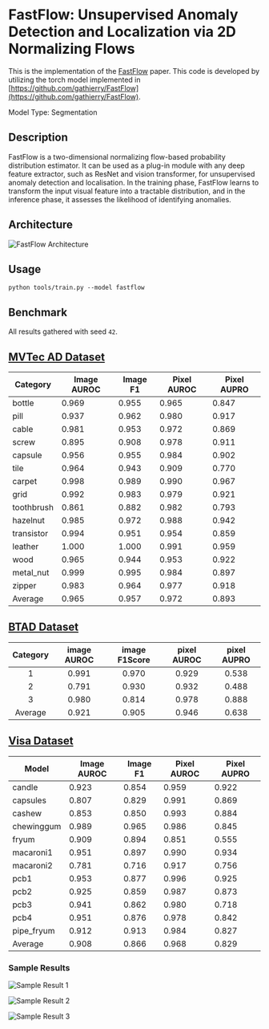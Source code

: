 # FastFlow: Unsupervised Anomaly Detection and Localization via 2D Normalizing Flows

This is the implementation of the [FastFlow](https://arxiv.org/abs/2111.07677) paper. This code is developed by utilizing the torch model implemented in [https://github.com/gathierry/FastFlow](https://github.com/gathierry/FastFlow).

Model Type: Segmentation

## Description

FastFlow is a two-dimensional normalizing flow-based probability distribution estimator. It can be used as a plug-in module with any deep feature extractor, such as ResNet and vision transformer, for unsupervised anomaly detection and localisation. In the training phase, FastFlow learns to transform the input visual feature into a tractable distribution, and in the inference phase, it assesses the likelihood of identifying anomalies.

## Architecture

![FastFlow Architecture](https://raw.githubusercontent.com/openvinotoolkit/anomalib/main/docs/source/images/fastflow/architecture.jpg "FastFlow Architecture")

## Usage

`python tools/train.py --model fastflow`

## Benchmark

All results gathered with seed `42`.

## [MVTec AD Dataset](https://www.mvtec.com/company/research/datasets/mvtec-ad)

| Category   | Image AUROC | Image F1 | Pixel AUROC | Pixel AUPRO |
| ---------- | ----------- | -------- | ----------- | ----------- |
| bottle     | 0.969       | 0.955    | 0.965       | 0.847       |
| pill       | 0.937       | 0.962    | 0.980       | 0.917       |
| cable      | 0.981       | 0.953    | 0.972       | 0.869       |
| screw      | 0.895       | 0.908    | 0.978       | 0.911       |
| capsule    | 0.956       | 0.955    | 0.984       | 0.902       |
| tile       | 0.964       | 0.943    | 0.909       | 0.770       |
| carpet     | 0.998       | 0.989    | 0.990       | 0.967       |
| grid       | 0.992       | 0.983    | 0.979       | 0.921       |
| toothbrush | 0.861       | 0.882    | 0.982       | 0.793       |
| hazelnut   | 0.985       | 0.972    | 0.988       | 0.942       |
| transistor | 0.994       | 0.951    | 0.954       | 0.859       |
| leather    | 1.000       | 1.000    | 0.991       | 0.959       |
| wood       | 0.965       | 0.944    | 0.953       | 0.922       |
| metal_nut  | 0.999       | 0.995    | 0.984       | 0.897       |
| zipper     | 0.983       | 0.964    | 0.977       | 0.918       |
| Average    | 0.965       | 0.957    | 0.972       | 0.893       |

## [BTAD Dataset](https://www.mvtec.com/company/research/datasets/mvtec-ad)

| Category | image AUROC | image F1Score | pixel AUROC | pixel AUPRO |
| :------: | :---------: | :-----------: | :---------: | :---------: |
|    1     |    0.991    |     0.970     |    0.929    |    0.538    |
|    2     |    0.791    |     0.930     |    0.932    |    0.488    |
|    3     |    0.980    |     0.814     |    0.978    |    0.888    |
| Average  |    0.921    |     0.905     |    0.946    |    0.638    |

## [Visa Dataset](https://github.com/amazon-science/spot-diff)

| Model      | Image AUROC | Image F1 | Pixel AUROC | Pixel AUPRO |
| ---------- | ----------- | -------- | ----------- | ----------- |
| candle     | 0.923       | 0.854    | 0.959       | 0.922       |
| capsules   | 0.807       | 0.829    | 0.991       | 0.869       |
| cashew     | 0.853       | 0.850    | 0.993       | 0.884       |
| chewinggum | 0.989       | 0.965    | 0.986       | 0.845       |
| fryum      | 0.909       | 0.894    | 0.851       | 0.555       |
| macaroni1  | 0.951       | 0.897    | 0.990       | 0.934       |
| macaroni2  | 0.781       | 0.716    | 0.917       | 0.756       |
| pcb1       | 0.953       | 0.877    | 0.996       | 0.925       |
| pcb2       | 0.925       | 0.859    | 0.987       | 0.873       |
| pcb3       | 0.941       | 0.862    | 0.980       | 0.718       |
| pcb4       | 0.951       | 0.876    | 0.978       | 0.842       |
| pipe_fryum | 0.912       | 0.913    | 0.984       | 0.827       |
| Average    | 0.908       | 0.866    | 0.968       | 0.829       |

### Sample Results

![Sample Result 1](https://raw.githubusercontent.com/openvinotoolkit/anomalib/main/docs/source/images/fastflow/results/0.png "Sample Result 1")

![Sample Result 2](https://raw.githubusercontent.com/openvinotoolkit/anomalib/main/docs/source/images/fastflow/results/1.png "Sample Result 2")

![Sample Result 3](https://raw.githubusercontent.com/openvinotoolkit/anomalib/main/docs/source/images/fastflow/results/2.png "Sample Result 3")
